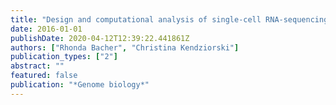 ```yaml
---
title: "Design and computational analysis of single-cell RNA-sequencing experiments"
date: 2016-01-01
publishDate: 2020-04-12T12:39:22.441861Z
authors: ["Rhonda Bacher", "Christina Kendziorski"]
publication_types: ["2"]
abstract: ""
featured: false
publication: "*Genome biology*"
---
```



